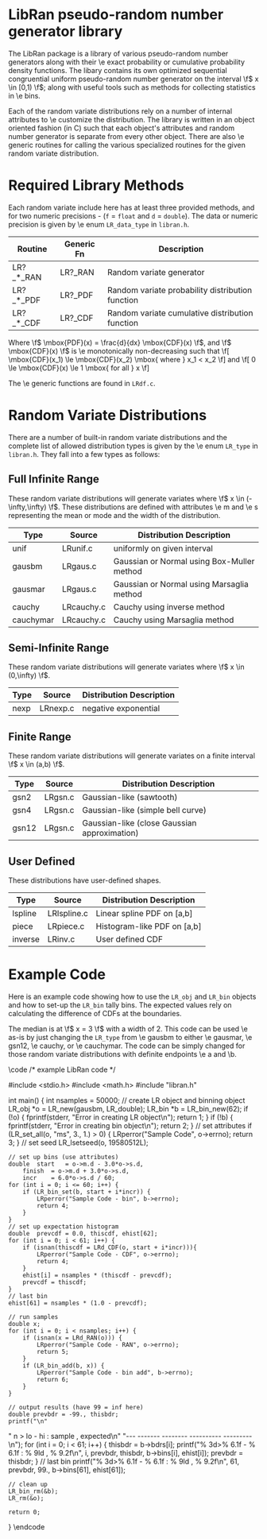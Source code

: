 LibRan pseudo-random number generator library
=============================================

The LibRan package is a library of various pseudo-random number
generators along with their \e exact probability or cumulative
probability density functions.  The libary contains its own
optimized sequential congruential uniform pseudo-random number
generator on the interval \f$ x \in [0,1) \f$; along with useful
tools such as methods for collecting statistics in \e bins.

Each of the random variate distributions rely on a number of internal
attributes to \e customize the distribution.  The library is written
in an object oriented fashion (in C) such that each object's attributes
and random number generator is separate from every other object.
There are also \e generic routines for calling the various specialized
routines for the given random variate distribution.

Required Library Methods
========================

Each random variate include here has at least three provided methods,
and for two numeric precisions - (`f` = `float` and `d` = `double`).
The data or numeric precision is given by \e enum `LR_data_type`
in `libran.h`.

Routine     | Generic Fn | Description
----------- | ---------- | -----------
LR?_*_RAN    | LR?_RAN    | Random variate generator
LR?_*_PDF    | LR?_PDF    | Random variate probability distribution function
LR?_*_CDF    | LR?_CDF    | Random variate cumulative distribution function

Where \f$ \mbox{PDF}(x) = \frac{d}{dx} \mbox{CDF}(x) \f$, and
\f$ \mbox{CDF}(x) \f$ is \e monotonically non-decreasing such that
\f[ \mbox{CDF}(x_1) \le \mbox{CDF}(x_2) \mbox{ where } x_1 < x_2 \f]
and
\f[ 0 \le \mbox{CDF}(x) \le 1 \mbox{ for all } x \f]

The \e generic functions are found in `LRdf.c`.

Random Variate Distributions
============================

There are a number of built-in random variate distributions and the complete
list of allowed distribution types is given by the \e enum `LR_type` in
`libran.h`.
They fall into a few types as follows:

Full Infinite Range
-------------------

These random variate distributions will generate variates where
\f$ x \in (-\infty,\infty) \f$.  These distributions
are defined with attributes \e m and \e s representing the mean or mode
and the width of the distribution.

Type       | Source           | Distribution Description
---------- | ---------------- | ------------------------
unif       | LRunif.c         | uniformly on given interval
gausbm     | LRgaus.c         | Gaussian or Normal using Box-Muller method
gausmar    | LRgaus.c         | Gaussian or Normal using Marsaglia method
cauchy     | LRcauchy.c       | Cauchy using inverse method
cauchymar  | LRcauchy.c       | Cauchy using Marsaglia method

Semi-Infinite Range
-------------------

These random variate distributions will generate variates where
\f$ x \in (0,\infty) \f$.

Type       | Source            | Distribution Description
---------- | ----------------- | ------------------------
nexp       | LRnexp.c          | negative exponential

Finite Range
------------

These random variate distributions will generate variates on a finite
interval \f$ x \in (a,b) \f$.

Type       | Source           | Distribution Description
---------- | ---------------- | ------------------------
gsn2       | LRgsn.c          | Gaussian-like (sawtooth)
gsn4       | LRgsn.c          | Gaussian-like (simple bell curve)
gsn12      | LRgsn.c          | Gaussian-like (close Gaussian approximation)


User Defined
------------

These distributions have user-defined shapes.

Type       | Source            | Distribution Description
---------- | ----------------- | ------------------------
lspline    | LRlspline.c       | Linear spline PDF on [a,b]
piece      | LRpiece.c         | Histogram-like PDF on [a,b]
inverse    | LRinv.c           | User defined CDF


Example Code
============

Here is an example code showing how to use the `LR_obj` and `LR_bin`
objects and how to set-up the `LR_bin` tally bins.  The expected values
rely on calculating the difference of CDFs at the boundaries.

The median is at \f$ x = 3 \f$ with a width of 2.  This code can be used
\e as-is by just changing the `LR_type` from \e gausbm to either
\e gausmar, \e gsn12, \e cauchy, or \e cauchymar.
The code can be simply changed for those random variate distributions
with definite endpoints \e a and \b.

\code
/* example LibRan code */

#include <stdio.h>
#include <math.h>
#include "libran.h"

int main() {
	int nsamples = 50000;
	// create LR object and binning object
	LR_obj *o = LR_new(gausbm, LR_double);
	LR_bin *b = LR_bin_new(62);
	if (!o) {
		fprintf(stderr, "Error in creating LR object\n");
		return 1;
	}
	if (!b) {
		fprintf(stderr, "Error in creating bin object\n");
		return 2;
	}
	// set attributes
	if (LR_set_all(o, "ms", 3., 1.) > 0) {
		LRperror("Sample Code", o->errno);
		return 3;
	}
	// set seed
	LR_lsetseed(o, 19580512L);

	// set up bins (use attributes)
	double	start	= o->m.d - 3.0*o->s.d,
		finish	= o->m.d + 3.0*o->s.d,
		incr	= 6.0*o->s.d / 60;
	for (int i = 0; i <= 60; i++) {
		if (LR_bin_set(b, start + i*incr)) {
			LRperror("Sample Code - bin", b->errno);
			return 4;
		}
	}
	// set up expectation histogram
	double	prevcdf = 0.0, thiscdf, ehist[62];
	for (int i = 0; i < 61; i++) {
		if (isnan(thiscdf = LRd_CDF(o, start + i*incr))){
			LRperror("Sample Code - CDF", o->errno);
			return 4;
		}
		ehist[i] = nsamples * (thiscdf - prevcdf);
		prevcdf = thiscdf;
	}
	// last bin
	ehist[61] = nsamples * (1.0 - prevcdf);

	// run samples
	double x;
	for (int i = 0; i < nsamples; i++) {
		if (isnan(x = LRd_RAN(o))) {
			LRperror("Sample Code - RAN", o->errno);
			return 5;
		}
		if (LR_bin_add(b, x)) {
			LRperror("Sample Code - bin add", b->errno);
			return 6;
		}
	}

	// output results (have 99 = inf here)
	double prevbdr = -99., thisbdr;
	printf("\n"
" n >  lo   -   hi   :    sample ,  expected\n"
"--- ------- -------- ----------   ---------\n");
	for (int i = 0; i < 61; i++) {
		thisbdr = b->bdrs[i];
		printf("% 3d>% 6.1f - % 6.1f : % 9ld , % 9.2f\n",
			i, prevbdr, thisbdr, b->bins[i], ehist[i]);
		prevbdr = thisbdr;
	}
	// last bin
	printf("% 3d>% 6.1f - % 6.1f : % 9ld , % 9.2f\n",
		61, prevbdr, 99., b->bins[61], ehist[61]);

	// clean up
	LR_bin_rm(&b);
	LR_rm(&o);

	return 0;
}
\endcode
